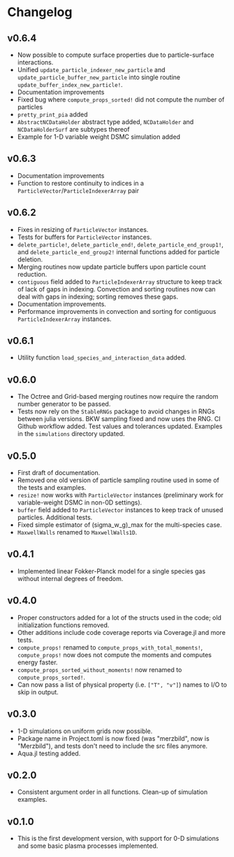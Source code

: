 # Changelog

## v0.6.4
* Now possible to compute surface properties due to particle-surface interactions.
* Unified `update_particle_indexer_new_particle` and `update_particle_buffer_new_particle`
    into single routine `update_buffer_index_new_particle!`.
* Documentation improvements
* Fixed bug where `compute_props_sorted!` did not compute the number of particles
* `pretty_print_pia` added
* `AbstractNCDataHolder` abstract type added, `NCDataHolder` and `NCDataHolderSurf` are subtypes thereof
* Example for 1-D variable weight DSMC simulation added

## v0.6.3
* Documentation improvements
* Function to restore continuity to indices in a `ParticleVector`/`ParticleIndexerArray` pair

## v0.6.2
* Fixes in resizing of `ParticleVector` instances.
* Tests for buffers for `ParticleVector` instances.
* `delete_particle!`, `delete_particle_end!`, `delete_particle_end_group1!`, and `delete_particle_end_group2!`
    internal functions added for particle deletion.
* Merging routines now update particle buffers upon particle count reduction.
* `contiguous` field added to `ParticleIndexerArray` structure to keep track of lack of gaps in indexing. Convection
    and sorting routines now can deal with gaps in indexing; sorting removes these gaps.
* Documentation improvements.
* Performance improvements in convection and sorting for contiguous `ParticleIndexerArray` instances.

## v0.6.1
* Utility function `load_species_and_interaction_data` added.

## v0.6.0
* The Octree and Grid-based merging routines now require the random number generator to be passed.
* Tests now rely on the `StableRNGs` package to avoid changes in RNGs between julia versions. BKW sampling fixed and
now uses the RNG. CI Github workflow added. Test values and tolerances updated. Examples in the `simulations` directory updated.

## v0.5.0
* First draft of documentation.
* Removed one old version of particle sampling routine used in some of the tests and examples.
* `resize!` now works with `ParticleVector` instances (preliminary work for variable-weight DSMC in non-0D settings).
* `buffer` field added to `ParticleVector` instances to keep track of unused particles. Additional tests.
* Fixed simple estimator of (sigma_w_g)_max for the multi-species case.
* `MaxwellWalls` renamed to `MaxwellWalls1D`.

## v0.4.1
* Implemented linear Fokker-Planck model for a single species gas without internal degrees of freedom.

## v0.4.0
* Proper constructors added for a lot of the structs used in the code; old initialization functions removed.
* Other additions include code coverage reports via Coverage.jl and more tests.
* `compute_props!` renamed to `compute_props_with_total_moments!`, `compute_props!` now does not compute the moments
    and computes energy faster. 
* `compute_props_sorted_without_moments!` now renamed to `compute_props_sorted!`.
* Can now pass a list of physical property (i.e. `["T", "v"]`) names to I/O to skip in output.

## v0.3.0
* 1-D simulations on uniform grids now possible.
* Package name in Project.toml is now fixed (was "merzbild", now is "Merzbild"), and tests don't need to include the src files anymore.
* Aqua.jl testing added.

## v0.2.0
* Consistent argument order in all functions. Clean-up of simulation examples.

## v0.1.0
* This is the first development version, with support for 0-D simulations and some basic plasma processes implemented.